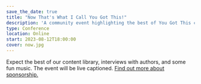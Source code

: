 ```yaml
---
save_the_date: true
title: "Now That's What I Call You Got This!"
description: 'A community event highlighting the best of You Got This core skills library.'
type: Conference
location: Online
start: 2023-08-12T18:00:00
cover: now.jpg
---
```


Expect the best of our content library, interviews with authors, and some fun music. The event will be live captioned. [Find out more about sponsorship.](/sponsors/info)
